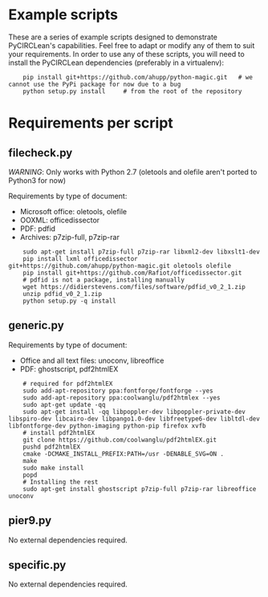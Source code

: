 Example scripts
===============

These are a series of example scripts designed to demonstrate PyCIRCLean's capabilities. Feel free to
adapt or modify any of them to suit your requirements. In order to use any of these scripts, you will need to
install the PyCIRCLean dependencies (preferably in a virtualenv):

```
    pip install git+https://github.com/ahupp/python-magic.git   # we cannot use the PyPi package for now due to a bug
    python setup.py install     # from the root of the repository
```

Requirements per script
=======================

filecheck.py
------------

*WARNING*: Only works with Python 2.7 (oletools and olefile aren't ported to Python3 for now)

Requirements by type of document:
* Microsoft office: oletools, olefile
* OOXML: officedissector
* PDF: pdfid
* Archives: p7zip-full, p7zip-rar


```
    sudo apt-get install p7zip-full p7zip-rar libxml2-dev libxslt1-dev
    pip install lxml officedissector git+https://github.com/ahupp/python-magic.git oletools olefile
    pip install git+https://github.com/Rafiot/officedissector.git
    # pdfid is not a package, installing manually
    wget https://didierstevens.com/files/software/pdfid_v0_2_1.zip
    unzip pdfid_v0_2_1.zip
    python setup.py -q install
```

generic.py
----------

Requirements by type of document:
* Office and all text files: unoconv, libreoffice
* PDF: ghostscript, pdf2htmlEX

```
    # required for pdf2htmlEX
    sudo add-apt-repository ppa:fontforge/fontforge --yes
    sudo add-apt-repository ppa:coolwanglu/pdf2htmlex --yes
    sudo apt-get update -qq
    sudo apt-get install -qq libpoppler-dev libpoppler-private-dev libspiro-dev libcairo-dev libpango1.0-dev libfreetype6-dev libltdl-dev libfontforge-dev python-imaging python-pip firefox xvfb
    # install pdf2htmlEX
    git clone https://github.com/coolwanglu/pdf2htmlEX.git
    pushd pdf2htmlEX
    cmake -DCMAKE_INSTALL_PREFIX:PATH=/usr -DENABLE_SVG=ON .
    make
    sudo make install
    popd
    # Installing the rest
    sudo apt-get install ghostscript p7zip-full p7zip-rar libreoffice unoconv
```

pier9.py
--------

No external dependencies required.

specific.py
-----------

No external dependencies required.
